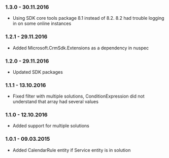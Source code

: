 ### 1.3.0 - 30.11.2016
* Using SDK core tools package 8.1 instead of 8.2. 8.2 had trouble logging in on some online instances 

### 1.2.1 - 29.11.2016
* Added Microsoft.CrmSdk.Extensions as a dependency in nuspec

### 1.2.0 - 29.11.2016
* Updated SDK packages

### 1.1.1 - 13.10.2016
* Fixed filter with multiple solutions, ConditionExpression did not understand that array had several values

### 1.1.0 - 12.10.2016
* Added support for multiple solutions

### 1.0.1 - 09.03.2015
* Added CalendarRule entity if Service entity is in solution
